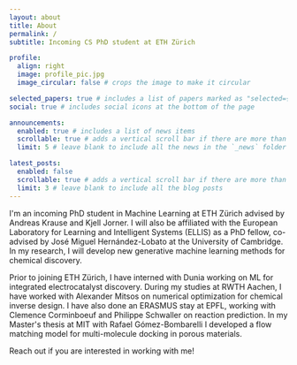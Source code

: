 ```yaml
---
layout: about
title: About
permalink: /
subtitle: Incoming CS PhD student at ETH Zürich

profile:
  align: right
  image: profile_pic.jpg
  image_circular: false # crops the image to make it circular

selected_papers: true # includes a list of papers marked as "selected={true}"
social: true # includes social icons at the bottom of the page

announcements:
  enabled: true # includes a list of news items
  scrollable: true # adds a vertical scroll bar if there are more than 3 news items
  limit: 5 # leave blank to include all the news in the `_news` folder

latest_posts:
  enabled: false
  scrollable: true # adds a vertical scroll bar if there are more than 3 new posts items
  limit: 3 # leave blank to include all the blog posts
---
```


I'm an incoming PhD student in Machine Learning at ETH Zürich advised by Andreas Krause and Kjell Jorner. 
I will also be affiliated with the European Laboratory for Learning and Intelligent Systems (ELLIS) as a PhD fellow, co-advised by José Miguel Hernández-Lobato at the University of Cambridge. 
In my research, I will develop new generative machine learning methods for chemical discovery.

Prior to joining ETH Zürich, I have interned with Dunia working on ML for integrated electrocatalyst discovery. 
During my studies at RWTH Aachen, I have worked with Alexander Mitsos on numerical optimization for chemical inverse design. 
I have also done an ERASMUS stay at EPFL, working with Clemence Corminboeuf and Philippe Schwaller on reaction prediction.
In my Master's thesis at MIT with Rafael Gómez-Bombarelli I developed a flow matching model for multi-molecule docking in porous materials. 

Reach out if you are interested in working with me!
